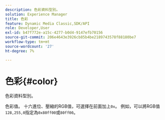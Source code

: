 ```yaml
---
description: 色彩資料型別。
solution: Experience Manager
title: 色彩
feature: Dynamic Media Classic,SDK/API
role: Developer,User
exl-id: b47f772e-a15c-4277-b0d4-9147efb70156
source-git-commit: 206e4643e3926cb85b4be2189743578f88180be7
workflow-type: tm+mt
source-wordcount: '27'
ht-degree: 7%

---
```


# 色彩{#color}

色彩資料型別。

色彩值。 十六進位、壓縮的RGB值，可選擇在前面加上`0x`。 例如，可以將RGB值`128,255,0`指定為`0x80ff00`或`80ff00`。
